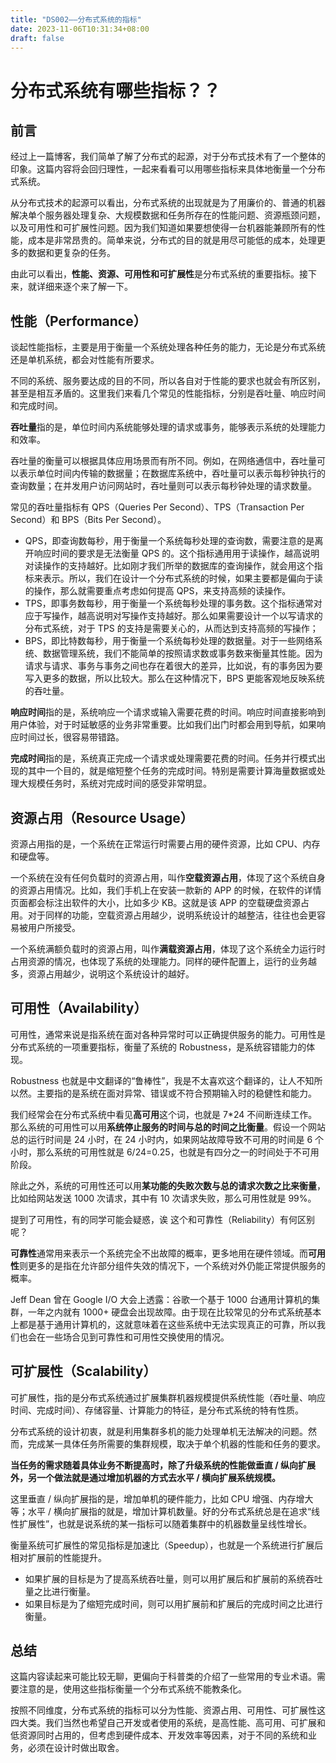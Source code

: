 ```yaml
---
title: "DS002——分布式系统的指标"
date: 2023-11-06T10:31:34+08:00
draft: false
---
```


# 分布式系统有哪些指标？？

## 前言

经过上一篇博客，我们简单了解了分布式的起源，对于分布式技术有了一个整体的印象。这篇内容将会回归理性，一起来看看可以用哪些指标来具体地衡量一个分布式系统。

从分布式技术的起源可以看出，分布式系统的出现就是为了用廉价的、普通的机器解决单个服务器处理复杂、大规模数据和任务所存在的性能问题、资源瓶颈问题，以及可用性和可扩展性问题。因为我们知道如果要想使得一台机器能兼顾所有的性能，成本是非常昂贵的。简单来说，分布式的目的就是用尽可能低的成本，处理更多的数据和更复杂的任务。

由此可以看出，**性能、资源、可用性和可扩展性**是分布式系统的重要指标。接下来，就详细来逐个来了解一下。

## 性能（Performance）

谈起性能指标，主要是用于衡量一个系统处理各种任务的能力，无论是分布式系统还是单机系统，都会对性能有所要求。

不同的系统、服务要达成的目的不同，所以各自对于性能的要求也就会有所区别，甚至是相互矛盾的。这里我们来看几个常见的性能指标，分别是吞吐量、响应时间和完成时间。

**吞吐量**指的是，单位时间内系统能够处理的请求或事务，能够表示系统的处理能力和效率。

吞吐量的衡量可以根据具体应用场景而有所不同。例如，在网络通信中，吞吐量可以表示单位时间内传输的数据量；在数据库系统中，吞吐量可以表示每秒钟执行的查询数量；在并发用户访问网站时，吞吐量则可以表示每秒钟处理的请求数量。

常见的吞吐量指标有 QPS（Queries Per Second）、TPS（Transaction Per Second）和 BPS（Bits Per Second）。

- QPS，即查询数每秒，用于衡量一个系统每秒处理的查询数，需要注意的是离开响应时间的要求是无法衡量 QPS 的。这个指标通用用于读操作，越高说明对读操作的支持越好。比如刚才我们所举的数据库的查询操作，就会用这个指标来表示。所以，我们在设计一个分布式系统的时候，如果主要都是偏向于读的操作，那么就需要重点考虑如何提高 QPS，来支持高频的读操作。
- TPS，即事务数每秒，用于衡量一个系统每秒处理的事务数。这个指标通常对应于写操作，越高说明对写操作支持越好。那么如果需要设计一个以写请求的分布式系统，对于 TPS 的支持是需要关心的，从而达到支持高频的写操作；
- BPS，即比特数每秒，用于衡量一个系统每秒处理的数据量。对于一些网络系统、数据管理系统，我们不能简单的按照请求数或事务数来衡量其性能。因为请求与请求、事务与事务之间也存在着很大的差异，比如说，有的事务因为要写入更多的数据，所以比较大。那么在这种情况下，BPS 更能客观地反映系统的吞吐量。

**响应时间**指的是，系统响应一个请求或输入需要花费的时间。响应时间直接影响到用户体验，对于时延敏感的业务非常重要。比如我们出门时都会用到导航，如果响应时间过长，很容易带错路。

**完成时间**指的是，系统真正完成一个请求或处理需要花费的时间。任务并行模式出现的其中一个目的，就是缩短整个任务的完成时间。特别是需要计算海量数据或处理大规模任务时，系统对完成时间的感受非常明显。

## 资源占用（Resource Usage）

资源占用指的是，一个系统在正常运行时需要占用的硬件资源，比如 CPU、内存和硬盘等。

一个系统在没有任何负载时的资源占用，叫作**空载资源占用**，体现了这个系统自身的资源占用情况。比如，我们手机上在安装一款新的 APP 的时候，在软件的详情页面都会标注出软件的大小，比如多少 KB。这就是该 APP 的空载硬盘资源占用。对于同样的功能，空载资源占用越少，说明系统设计的越整洁，往往也会更容易被用户所接受。

一个系统满额负载时的资源占用，叫作**满载资源占用**，体现了这个系统全力运行时占用资源的情况，也体现了系统的处理能力。同样的硬件配置上，运行的业务越多，资源占用越少，说明这个系统设计的越好。

## 可用性（Availability）

可用性，通常来说是指系统在面对各种异常时可以正确提供服务的能力。可用性是分布式系统的一项重要指标，衡量了系统的 Robustness，是系统容错能力的体现。

Robustness 也就是中文翻译的“鲁棒性”，我是不太喜欢这个翻译的，让人不知所以然。主要指的是系统在面对异常、错误或不符合预期输入时的稳健性和能力。

我们经常会在分布式系统中看见**高可用**这个词，也就是 7*24 不间断连续工作。那么系统的可用性可以用**系统停止服务的时间与总的时间之比衡量**。假设一个网站总的运行时间是 24 小时，在 24 小时内，如果网站故障导致不可用的时间是 6 个小时，那么系统的可用性就是 6/24=0.25，也就是有四分之一的时间处于不可用阶段。

除此之外，系统的可用性还可以用**某功能的失败次数与总的请求次数之比来衡量**，比如给网站发送 1000 次请求，其中有 10 次请求失败，那么可用性就是 99%。

提到了可用性，有的同学可能会疑惑，诶 这个和可靠性（Reliability）有何区别呢？

**可靠性**通常用来表示一个系统完全不出故障的概率，更多地用在硬件领域。而**可用性**则更多的是指在允许部分组件失效的情况下，一个系统对外仍能正常提供服务的概率。

Jeff Dean 曾在 Google I/O 大会上透露：谷歌一个基于 1000 台通用计算机的集群，一年之内就有 1000+ 硬盘会出现故障。由于现在比较常见的分布式系统基本上都是基于通用计算机的，这就意味着在这些系统中无法实现真正的可靠，所以我们也会在一些场合见到可靠性和可用性交换使用的情况。

## 可扩展性（Scalability）

可扩展性，指的是分布式系统通过扩展集群机器规模提供系统性能（吞吐量、响应时间、完成时间）、存储容量、计算能力的特征，是分布式系统的特有性质。

分布式系统的设计初衷，就是利用集群多机的能力处理单机无法解决的问题。然而，完成某一具体任务所需要的集群规模，取决于单个机器的性能和任务的要求。

**当任务的需求随着具体业务不断提高时，除了升级系统的性能做垂直 / 纵向扩展外，另一个做法就是通过增加机器的方式去水平 / 横向扩展系统规模。**

这里垂直 / 纵向扩展指的是，增加单机的硬件能力，比如 CPU 增强、内存增大等；水平 / 横向扩展指的就是，增加计算机数量。好的分布式系统总是在追求“线性扩展性”，也就是说系统的某一指标可以随着集群中的机器数量呈线性增长。

衡量系统可扩展性的常见指标是加速比（Speedup），也就是一个系统进行扩展后相对扩展前的性能提升。

- 如果扩展的目标是为了提高系统吞吐量，则可以用扩展后和扩展前的系统吞吐量之比进行衡量。
- 如果目标是为了缩短完成时间，则可以用扩展前和扩展后的完成时间之比进行衡量。

## 总结

这篇内容读起来可能比较无聊，更偏向于科普类的介绍了一些常用的专业术语。需要注意的是，使用这些指标衡量一个分布式系统不能教条化。

按照不同维度，分布式系统的指标可以分为性能、资源占用、可用性、可扩展性这四大类。我们当然也希望自己开发或者使用的系统，是高性能、高可用、可扩展和低资源同时占用的，但考虑到硬件成本、开发效率等因素，对于不同的系统和业务，必须在设计时做出取舍。